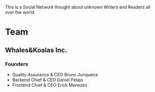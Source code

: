 This is a Social Network thought about unknown Writers and Readers all over the world.

# Team

## Whales&Koalas Inc.

### Founders
- Quality Assurance & CEO Bruno Junqueira
- Backend Chief & CEO Daniel Pelajo
- Frontend Chief & CEO Erick Menezes 
